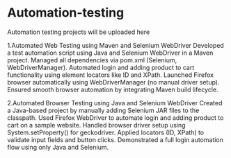 # Automation-testing
Automation testing projects will be uploaded here


1.Automated Web Testing using Maven and Selenium WebDriver Developed a test automation script using Java and Selenium WebDriver in a Maven project.
Managed all dependencies via pom.xml (Selenium, WebDriverManager). 
Automated login and adding product to cart functionality using element locators like ID and XPath. 
Launched Firefox browser automatically using WebDriverManager (no manual driver setup). 
Ensured smooth browser automation by integrating Maven build lifecycle.

2.Automated Browser Testing using Java and Selenium WebDriver Created a Java-based project by manually adding Selenium JAR files to the classpath. 
Used Firefox WebDriver to automate login and adding product to cart on a sample website. 
Handled browser driver setup using System.setProperty() for geckodriver. 
Applied locators (ID, XPath) to validate input fields and button clicks. 
Demonstrated a full login automation flow using only Java and Selenium.


